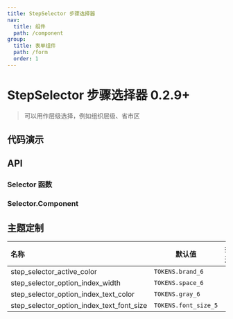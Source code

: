 ```yaml
---
title: StepSelector 步骤选择器
nav:
  title: 组件
  path: /component
group:
  title: 表单组件
  path: /form
  order: 1
---
```


# StepSelector 步骤选择器 <Badge>0.2.9+</Badge>

> 可以用作层级选择，例如组织层级、省市区

## 代码演示

<code src="./__fixtures__/basic.tsx"></code>

## API

### Selector 函数

<API hideTitle src="./step-selector-method.tsx"></API>

### Selector.Component

<API hideTitle src="./step-selector.tsx"></API>

## 主题定制

| 名称                                      | 默认值               | 描述 |
| :---------------------------------------- | -------------------- | ---- |
| step_selector_active_color                | `TOKENS.brand_6`     | -    |
| step_selector_option_index_width          | `TOKENS.space_6`     | -    |
| step_selector_option_index_text_color     | `TOKENS.gray_6`      | -    |
| step_selector_option_index_text_font_size | `TOKENS.font_size_5` | -    |
